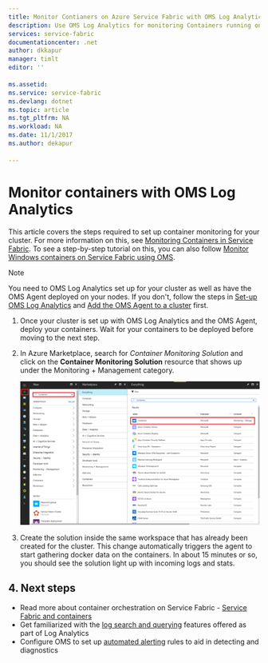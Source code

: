 ```yaml
---
title: Monitor Contianers on Azure Service Fabric with OMS Log Analytics | Microsoft Docs
description: Use OMS Log Analytics for monitoring Containers running on Azure Service Fabric clusters.
services: service-fabric
documentationcenter: .net
author: dkkapur
manager: timlt
editor: ''

ms.assetid:
ms.service: service-fabric
ms.devlang: dotnet
ms.topic: article
ms.tgt_pltfrm: NA
ms.workload: NA
ms.date: 11/1/2017
ms.author: dekapur

---
```


# Monitor containers with OMS Log Analytics
 
This article covers the steps required to set up container monitoring for your cluster. For more information on this, see [Monitoring Containers in Service Fabric](service-fabric-diagnostics-event-analysis-oms.md#monitoring-containers). To see a step-by-step tutorial on this, you can also follow [Monitor Windows containers on Service Fabric using OMS](service-fabric-tutorial-monitoring-wincontainers.md).

> [!NOTE]
> You need to OMS Log Analytics set up for your cluster as well as have the OMS Agent deployed on your nodes. If you don't, follow the steps in [Set-up OMS Log Analytics](service-fabric-diagnostics-oms-setup.md) and [Add the OMS Agent to a cluster](service-fabric-diagnostics-oms-agent.md) first.

1. Once your cluster is set up with OMS Log Analytics and the OMS Agent, deploy your containers. Wait for your containers to be deployed before moving to the next step.

2. In Azure Marketplace, search for *Container Monitoring Solution* and click on the **Container Monitoring Solution** resource that shows up under the Monitoring + Management category.

    ![Adding Containers solution](./media/service-fabric-diagnostics-event-analysis-oms/containers-solution.png)

3. Create the solution inside the same workspace that has already been created for the cluster. This change automatically triggers the agent to start gathering docker data on the containers. In about 15 minutes or so, you should see the solution light up with incoming logs and stats.

## 4. Next steps
* Read more about container orchestration on Service Fabric - [Service Fabric and containers](service-fabric-containers-overview.md)
* Get familiarized with the [log search and querying](../log-analytics/log-analytics-log-searches.md) features offered as part of Log Analytics
* Configure OMS to set up [automated alerting](../log-analytics/log-analytics-alerts.md) rules to aid in detecting and diagnostics